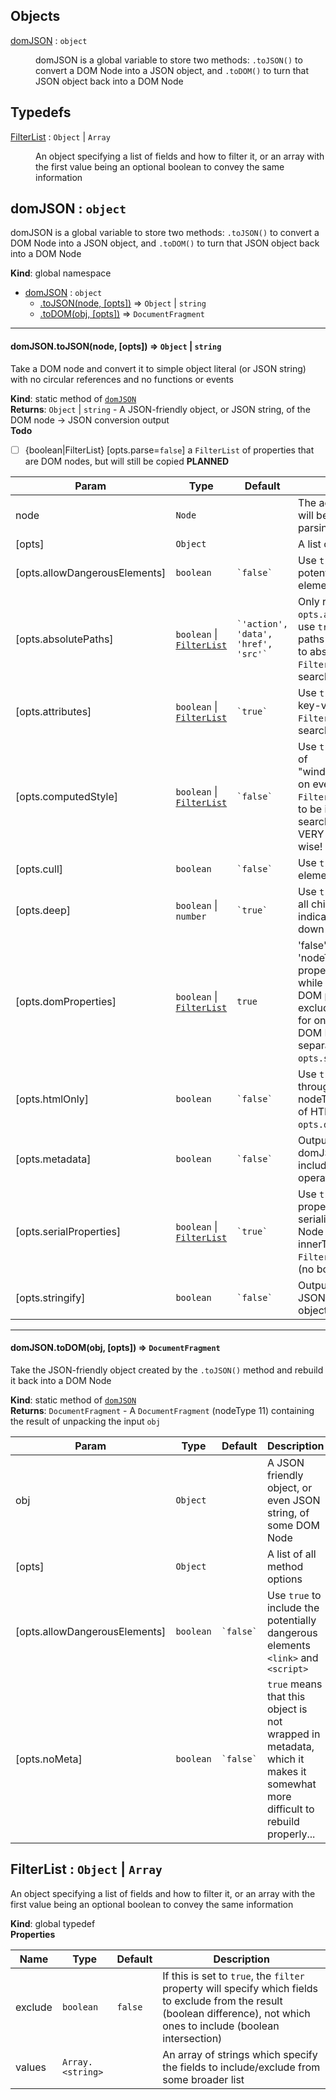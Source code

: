 ## Objects

<dl>
<dt><a href="#domJSON">domJSON</a> : <code>object</code></dt>
<dd><p>domJSON is a global variable to store two methods: <code>.toJSON()</code> to convert a DOM Node into a JSON object, and <code>.toDOM()</code> to turn that JSON object back into a DOM Node</p>
</dd>
</dl>

## Typedefs

<dl>
<dt><a href="#FilterList">FilterList</a> : <code>Object</code> | <code>Array</code></dt>
<dd><p>An object specifying a list of fields and how to filter it, or an array with the first value being an optional boolean to convey the same information</p>
</dd>
</dl>

<a name="domJSON"></a>

## domJSON : <code>object</code>
domJSON is a global variable to store two methods: `.toJSON()` to convert a DOM Node into a JSON object, and `.toDOM()` to turn that JSON object back into a DOM Node

**Kind**: global namespace  

* [domJSON](#domJSON) : <code>object</code>
    * [.toJSON(node, [opts])](#domJSON.toJSON) ⇒ <code>Object</code> &#124; <code>string</code>
    * [.toDOM(obj, [opts])](#domJSON.toDOM) ⇒ <code>DocumentFragment</code>

<a name="domJSON.toJSON"></a>


* * *
#### domJSON.toJSON(node, [opts]) ⇒ <code>Object</code> &#124; <code>string</code>
Take a DOM node and convert it to simple object literal (or JSON string) with no circular references and no functions or events

**Kind**: static method of <code>[domJSON](#domJSON)</code>  
**Returns**: <code>Object</code> &#124; <code>string</code> - A JSON-friendly object, or JSON string, of the DOM node -> JSON conversion output  
**Todo**

- [ ] {boolean|FilterList} [opts.parse=`false`] a `FilterList` of properties that are DOM nodes, but will still be copied **PLANNED**


| Param | Type | Default | Description |
| --- | --- | --- | --- |
| node | <code>Node</code> |  | The actual DOM Node which will be the starting point for parsing the DOM Tree |
| [opts] | <code>Object</code> |  | A list of all method options |
| [opts.allowDangerousElements] | <code>boolean</code> | <code>&#x60;false&#x60;</code> | Use `true` to parse the potentially dangerous elements `<link>` and `<script>` |
| [opts.absolutePaths] | <code>boolean</code> &#124; <code>[FilterList](#FilterList)</code> | <code>&#x60;&#x27;action&#x27;, &#x27;data&#x27;, &#x27;href&#x27;, &#x27;src&#x27;&#x60;</code> | Only relevant if `opts.attributes` is not `false`; use `true` to convert all relative paths found in attribute values to absolute paths, or specify a `FilterList` of keys to boolean search |
| [opts.attributes] | <code>boolean</code> &#124; <code>[FilterList](#FilterList)</code> | <code>&#x60;true&#x60;</code> | Use `true` to copy all attribute key-value pairs, or specify a `FilterList` of keys to boolean search |
| [opts.computedStyle] | <code>boolean</code> &#124; <code>[FilterList](#FilterList)</code> | <code>&#x60;false&#x60;</code> | Use `true` to parse the results of "window.getComputedStyle()" on every node (specify a `FilterList` of CSS properties to be included via boolean search); this operation is VERY costly performance-wise! |
| [opts.cull] | <code>boolean</code> | <code>&#x60;false&#x60;</code> | Use `true` to ignore empty element properties |
| [opts.deep] | <code>boolean</code> &#124; <code>number</code> | <code>&#x60;true&#x60;</code> | Use `true` to iterate and copy all childNodes, or an INTEGER indicating how many levels down the DOM tree to iterate |
| [opts.domProperties] | <code>boolean</code> &#124; <code>[FilterList](#FilterList)</code> | <code>true</code> | 'false' means only 'tagName', 'nodeType', and 'nodeValue' properties will be copied, while a `FilterList` can specify DOM properties to include or exclude in the output (except for ones which serialize the DOM Node, which are handled separately by `opts.serialProperties`) |
| [opts.htmlOnly] | <code>boolean</code> | <code>&#x60;false&#x60;</code> | Use `true` to only iterate through childNodes where nodeType = 1 (aka, instances of HTMLElement); irrelevant if `opts.deep` is `true` |
| [opts.metadata] | <code>boolean</code> | <code>&#x60;false&#x60;</code> | Output a special object of the domJSON class, which includes metadata about this operation |
| [opts.serialProperties] | <code>boolean</code> &#124; <code>[FilterList](#FilterList)</code> | <code>&#x60;true&#x60;</code> | Use `true` to ignore the properties that store a serialized version of this DOM Node (ex: outerHTML, innerText, etc), or specify a `FilterList` of serial properties (no boolean search!) |
| [opts.stringify] | <code>boolean</code> | <code>&#x60;false&#x60;</code> | Output a JSON string, or just a JSON-ready javascript object? |

<a name="domJSON.toDOM"></a>


* * *
#### domJSON.toDOM(obj, [opts]) ⇒ <code>DocumentFragment</code>
Take the JSON-friendly object created by the `.toJSON()` method and rebuild it back into a DOM Node

**Kind**: static method of <code>[domJSON](#domJSON)</code>  
**Returns**: <code>DocumentFragment</code> - A `DocumentFragment` (nodeType 11) containing the result of unpacking the input `obj`  

| Param | Type | Default | Description |
| --- | --- | --- | --- |
| obj | <code>Object</code> |  | A JSON friendly object, or even JSON string, of some DOM Node |
| [opts] | <code>Object</code> |  | A list of all method options |
| [opts.allowDangerousElements] | <code>boolean</code> | <code>&#x60;false&#x60;</code> | Use `true` to include the potentially dangerous elements `<link>` and `<script>` |
| [opts.noMeta] | <code>boolean</code> | <code>&#x60;false&#x60;</code> | `true` means that this object is not wrapped in metadata, which it makes it somewhat more difficult to rebuild properly... |

<a name="FilterList"></a>

## FilterList : <code>Object</code> &#124; <code>Array</code>
An object specifying a list of fields and how to filter it, or an array with the first value being an optional boolean to convey the same information

**Kind**: global typedef  
**Properties**

| Name | Type | Default | Description |
| --- | --- | --- | --- |
| exclude | <code>boolean</code> | <code>false</code> | If this is set to `true`, the `filter` property will specify which fields to exclude from the result (boolean difference), not which ones to include (boolean intersection) |
| values | <code>Array.&lt;string&gt;</code> |  | An array of strings which specify the fields to include/exclude from some broader list |

